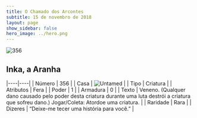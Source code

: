 ```yaml
---
title: O Chamado dos Arcontes
subtitle: 15 de novembro de 2018
layout: page
show_sidebar: false
hero_image: ../hero.png
---
```


![356](https://cdn.keyforgegame.com/media/card_front/pt/341_356_QW7GHMXR5HJ8_pt.png)

## Inka, a Aranha

|----|----|
| Número | 356 |
| Casa | ![Untamed](https://archonarcana.com/images/thumb/b/bd/Untamed.png/22px-Untamed.png "Indomados") |
| Tipo | Criatura |
| Atributos | Fera |
| Poder | 1 |
| Armadura | 0 |
| Texto | Veneno. (Qualquer dano causado pelo poder desta criatura durante uma luta destrói a criatura que sofreu dano.) Jogar/Coleta: Atordoe uma criatura. |
| Raridade | Rara |
| Dizeres | “Deixe-me tecer uma história para você.” |
